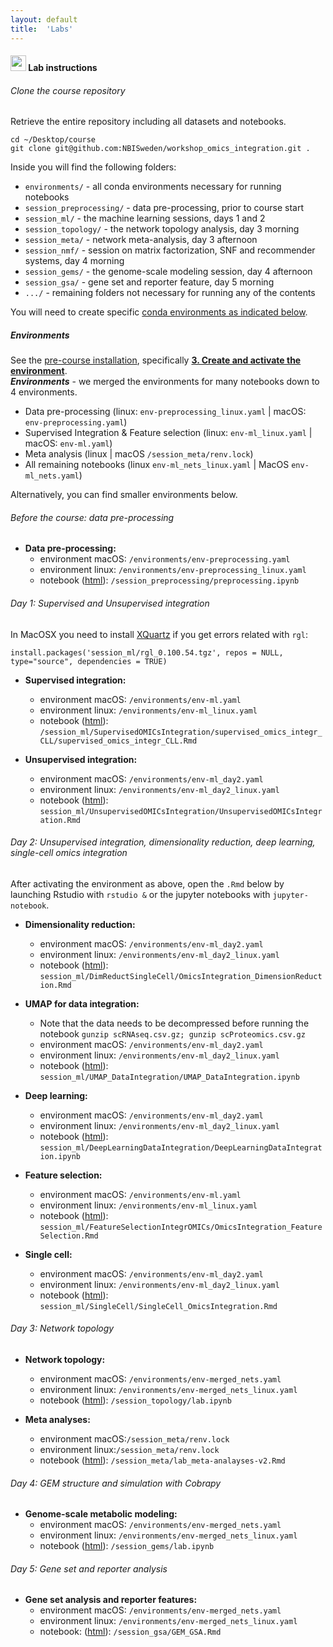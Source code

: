 ```yaml
---
layout: default
title:  'Labs'
---
```


#### <img border="0" src="https://www.svgrepo.com/show/7421/computer.svg" width="25" height="25"> Lab instructions

###### Clone the course repository

Retrieve the entire repository including all datasets and notebooks.
```
cd ~/Desktop/course
git clone git@github.com:NBISweden/workshop_omics_integration.git .
```

Inside you will find the following folders:
- `environments/` - all conda environments necessary for running notebooks
- `session_preprocessing/` - data pre-processing, prior to course start
- `session_ml/` - the machine learning sessions, days 1 and 2
- `session_topology/` - the network topology analysis, day 3 morning
- `session_meta/` - network meta-analysis, day 3 afternoon
- `session_nmf/` - session on matrix factorization, SNF and recommender systems, day 4 morning
- `session_gems/` - the genome-scale modeling session, day 4 afternoon
- `session_gsa/` - gene set and reporter feature, day 5 morning
- `.../` - remaining folders not necessary for running any of the contents

You will need to create specific [conda environments as indicated below](#environments).

##### Environments

See the [pre-course installation](./precourse.md), specifically [**3. Create and activate the environment**](./precourse.md#3-create-and-activate-the-environment).  
***Environments*** - we merged the environments for many notebooks down to 4 environments. 
- Data pre-processing (linux: `env-preprocessing_linux.yaml` | macOS: `env-preprocessing.yaml`)
- Supervised Integration & Feature selection (linux: `env-ml_linux.yaml` | macOS: `env-ml.yaml`)
- Meta analysis (linux | macOS `/session_meta/renv.lock`)
- All remaining notebooks (linux `env-ml_nets_linux.yaml` | MacOS `env-ml_nets.yaml`)

Alternatively, you can find smaller environments below.

###### Before the course: data pre-processing

- **Data pre-processing:**
    - environment macOS: `/environments/env-preprocessing.yaml` 
    - environment linux: `/environments/env-preprocessing_linux.yaml`
    - notebook ([html](https://nbisweden.github.io/workshop_omics_integration/session_preprocessing/preprocessing.html)): `/session_preprocessing/preprocessing.ipynb`


###### Day 1: Supervised and Unsupervised integration
In MacOSX you need to install [XQuartz](https://www.xquartz.org/) if you get errors related with `rgl`:
```
install.packages('session_ml/rgl_0.100.54.tgz', repos = NULL, type="source", dependencies = TRUE)
```

- **Supervised integration:**
    - environment macOS: `/environments/env-ml.yaml`
    - environment linux: `/environments/env-ml_linux.yaml`
    - notebook ([html](https://nbisweden.github.io/workshop_omics_integration/session_ml/SupervisedOMICsIntegration/supervised_omics_integr_CLL.html)): `/session_ml/SupervisedOMICsIntegration/supervised_omics_integr_CLL/supervised_omics_integr_CLL.Rmd`


- **Unsupervised integration:**
    - environment macOS: `/environments/env-ml_day2.yaml`
    - environment linux: `/environments/env-ml_day2_linux.yaml`
    - notebook ([html](https://nbisweden.github.io/workshop_omics_integration/session_ml/UnsupervisedOMICsIntegration/UnsupervisedOMICsIntegration.html)): `session_ml/UnsupervisedOMICsIntegration/UnsupervisedOMICsIntegration.Rmd`



###### Day 2: Unsupervised integration, dimensionality reduction, deep learning, single-cell omics integration
After activating the environment as above, open the `.Rmd` below by launching Rstudio with `rstudio &` or the jupyter notebooks with `jupyter-notebook`.

- **Dimensionality reduction:**
    - environment macOS: `/environments/env-ml_day2.yaml`
    - environment linux: `/environments/env-ml_day2_linux.yaml`
    - notebook ([html](https://nbisweden.github.io/workshop_omics_integration/session_ml/DimReductSingleCell/OmicsIntegration_DimensionReduction.html)): `session_ml/DimReductSingleCell/OmicsIntegration_DimensionReduction.Rmd`


- **UMAP for data integration:**
    - Note that the data needs to be decompressed before running the notebook `gunzip scRNAseq.csv.gz; gunzip scProteomics.csv.gz`
    - environment macOS: `/environments/env-ml_day2.yaml`
    - environment linux: `/environments/env-ml_day2_linux.yaml`
    - notebook ([html](https://nbisweden.github.io/workshop_omics_integration/session_ml/UMAP_DataIntegration/UMAP_DataIntegration.html)): `session_ml/UMAP_DataIntegration/UMAP_DataIntegration.ipynb`


- **Deep learning:**
    - environment macOS: `/environments/env-ml_day2.yaml`
    - environment linux: `/environments/env-ml_day2_linux.yaml`
    - notebook ([html](https://nbisweden.github.io/workshop_omics_integration/session_ml/DeepLearningDataIntegration/DeepLearningDataIntegration.html)): `session_ml/DeepLearningDataIntegration/DeepLearningDataIntegration.ipynb`


- **Feature selection:**
    - environment macOS: `/environments/env-ml.yaml`
    - environment linux: `/environments/env-ml_linux.yaml`
    - notebook ([html](https://nbisweden.github.io/workshop_omics_integration/session_ml/FeatureSelectionIntegrOMICs/OmicsIntegration_FeatureSelection.html)): `session_ml/FeatureSelectionIntegrOMICs/OmicsIntegration_FeatureSelection.Rmd`


- **Single cell:**
    - environment macOS: `/environments/env-ml_day2.yaml`
    - environment linux: `/environments/env-ml_day2_linux.yaml`
    - notebook ([html](https://nbisweden.github.io/workshop_omics_integration/session_ml/SingleCell/SingleCell_OmicsIntegration.html)): `session_ml/SingleCell/SingleCell_OmicsIntegration.Rmd`


###### Day 3: Network topology
- **Network topology:**
    - environment macOS: `/environments/env-merged_nets.yaml`
    - environment linux: `/environments/env-merged_nets_linux.yaml`
    - notebook ([html](https://nbisweden.github.io/workshop_omics_integration/session_topology/lab.html)): `/session_topology/lab.ipynb`


- **Meta analyses:**
    - environment macOS:`/session_meta/renv.lock`
    - environment linux:`/session_meta/renv.lock`
    - notebook ([html](https://nbisweden.github.io/workshop_omics_integration/session_meta/lab_meta-analayses-v2.html)): `/session_meta/lab_meta-analayses-v2.Rmd`


###### Day 4: GEM structure and simulation with Cobrapy
- **Genome-scale metabolic modeling:**
    - environment macOS: `/environments/env-merged_nets.yaml`
    - environment linux: `/environments/env-merged_nets_linux.yaml`
    - notebook ([html](https://nbisweden.github.io/workshop_omics_integration/session_gems/lab.html)): `/session_gems/lab.ipynb`


###### Day 5: Gene set and reporter analysis
- **Gene set analysis and reporter features:**
    - environment macOS: `/environments/env-merged_nets.yaml`
    - environment linux: `/environments/env-merged_nets_linux.yaml`
    - notebook: ([html](https://nbisweden.github.io/workshop_omics_integration/session_gsa/GEM_GSA.html)): `/session_gsa/GEM_GSA.Rmd`